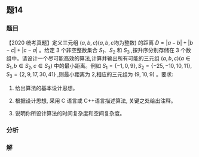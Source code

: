 ## 题14
### 题目
【2020 统考真题】定义三元组 $( {a,b,c}) ( {a,b,c\text{均为整数}})$ 的距离 $D = | {a - b}|  + | {b - c}|  + | {c - a}|$ 。给定 3 个非空整数集合 ${S}_{1}\text{、}{S}_{2}$ 和 ${S}_{3}$ ,按升序分别存储在 3 个数组中。请设计一个尽可能高效的算法,计算并输出所有可能的三元组 $( {a,b,c}) ( {a \in  {S}_{1},b \in  {S}_{2},c \in  {S}_{3}})$ 中的最小距离。例如 ${S}_{1} = \{  - 1,0,9\} ,{S}_{2} = \{  - {25}, - {10},{10},{11}\} ,{S}_{3} = \{ 2,9,{17},{30},{41}\}$ ,则最小距离为 2,相应的三元组为 $( {9,{10},9})$ 。要求:

1) 给出算法的基本设计思想。

2) 根据设计思想, 采用 C 语言或 C++语言描述算法, 关键之处给出注释。

3) 说明你所设计算法的时间复杂度和空间复杂度。
### 分析

### 解